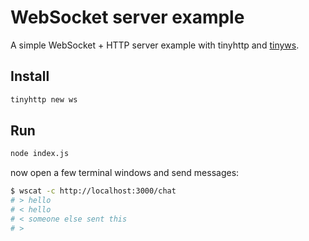 # WebSocket server example

A simple WebSocket + HTTP server example with tinyhttp and [tinyws](https://github.com/talentlessguy/tinyws).

## Install

```sh
tinyhttp new ws
```

## Run

```sh
node index.js
```

now open a few terminal windows and send messages:

```sh
$ wscat -c http://localhost:3000/chat
# > hello
# < hello
# < someone else sent this
# >
```
